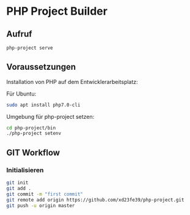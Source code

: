 # PHP Project Builder

## Aufruf

```sh
php-project serve
```

## Voraussetzungen

Installation von PHP auf dem Entwicklerarbeitsplatz:

Für Ubuntu:

```sh
sudo apt install php7.0-cli
```

Umgebung für php-project setzen:

```sh
cd php-project/bin
./php-project setenv
```

## GIT Workflow

### Initialisieren

```sh
git init
git add .
git commit -m "first commit"
git remote add origin https://github.com/xd23fe39/php-project.git
git push -u origin master
```